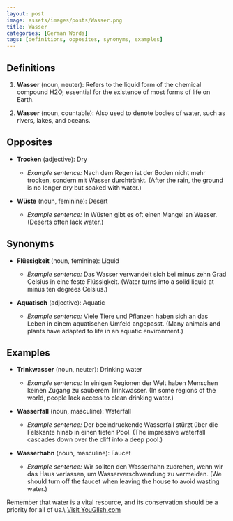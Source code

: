 ```yaml
---
layout: post
image: assets/images/posts/Wasser.png
title: Wasser
categories: [German Words]
tags: [definitions, opposites, synonyms, examples]
---
```


## Definitions
1. **Wasser** (noun, neuter): Refers to the liquid form of the chemical compound H2O, essential for the existence of most forms of life on Earth.

2. **Wasser** (noun, countable): Also used to denote bodies of water, such as rivers, lakes, and oceans.

## Opposites
- **Trocken** (adjective): Dry
  - *Example sentence:* Nach dem Regen ist der Boden nicht mehr trocken, sondern mit Wasser durchtränkt. (After the rain, the ground is no longer dry but soaked with water.)

- **Wüste** (noun, feminine): Desert
  - *Example sentence:* In Wüsten gibt es oft einen Mangel an Wasser. (Deserts often lack water.)

## Synonyms
- **Flüssigkeit** (noun, feminine): Liquid
  - *Example sentence:* Das Wasser verwandelt sich bei minus zehn Grad Celsius in eine feste Flüssigkeit. (Water turns into a solid liquid at minus ten degrees Celsius.)

- **Aquatisch** (adjective): Aquatic
  - *Example sentence:* Viele Tiere und Pflanzen haben sich an das Leben in einem aquatischen Umfeld angepasst. (Many animals and plants have adapted to life in an aquatic environment.)

## Examples
- **Trinkwasser** (noun, neuter): Drinking water
  - *Example sentence:* In einigen Regionen der Welt haben Menschen keinen Zugang zu sauberem Trinkwasser. (In some regions of the world, people lack access to clean drinking water.)

- **Wasserfall** (noun, masculine): Waterfall
  - *Example sentence:* Der beeindruckende Wasserfall stürzt über die Felskante hinab in einen tiefen Pool. (The impressive waterfall cascades down over the cliff into a deep pool.)

- **Wasserhahn** (noun, masculine): Faucet
  - *Example sentence:* Wir sollten den Wasserhahn zudrehen, wenn wir das Haus verlassen, um Wasserverschwendung zu vermeiden. (We should turn off the faucet when leaving the house to avoid wasting water.)

Remember that water is a vital resource, and its conservation should be a priority for all of us.\ <a id="yg-widget-0" class="youglish-widget" data-query="Wasser" data-lang="german" data-components="8412" data-auto-start="0" data-bkg-color="theme_light" data-title="How%20to%20pronounce%20Wasser%20in%20German"  rel="nofollow" href="https://youglish.com">Visit YouGlish.com</a><script async src="https://youglish.com/public/emb/widget.js" charset="utf-8"></script>